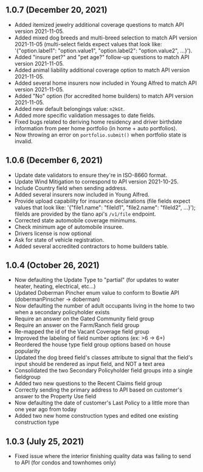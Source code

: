## 1.0.7 (December 20, 2021)

* Added itemized jewelry additional coverage questions to match API version 2021-11-05.
* Added mixed dog breeds and multi-breed selection to match API version 2021-11-05 (multi-select fields expect values that look like: '{"option.label1": "option.value1", "option.label2": "option.value2", ...}').
* Added "insure pet?" and "pet age?" follow-up questions to match API version 2021-11-05.
* Added animal liability additional coverage option to match API version 2021-11-05.
* Added several home insurers now included in Young Alfred to match API version 2021-11-05.
* Added "No" option (for accredited home builders) to match API version 2021-11-05.
* Added new default belongings value: `n2kGt`.
* Added more specific validation messages to date fields.
* Fixed bugs related to deriving home residency and driver birthdate information from peer home portfolio (in home + auto portfolios).
* Now throwing an error on `portfolio.submit()` when portfolio state is invalid. 

## 1.0.6 (December 6, 2021)

* Update date validators to ensure they're in ISO-8660 format.
* Update Wind Mitigation to correspond to API version 2021-10-25.
* Include Country field when sending address.
* Added several insurers now included in Young Alfred.
* Provide upload capability for insurance declarations (file fields expect values that look like: '{"file1.name": "fileId1", "file2.name": "fileId2", ...}'); fileIds are provided by the tlano api's `/v1/file` endpoint.
* Corrected state automobile coverage minimums.
* Check minimum age of automobile insuree.
* Drivers license is now optional
* Ask for state of vehicle registration.
* Added several accredited contractors to home builders table.

## 1.0.4 (October 26, 2021)

* Now defaulting the Update Type to "partial" (for updates to water heater, heating, electrical, etc...)
* Updated Doberman Pincher enum value to conform to Bowtie API (dobermanPinscher -> doberman)
* Now defaulting the number of adult occupants living in the home to two when a secondary policyholder exists
* Require an answer on the Gated Community field group
* Require an answer on the Farm/Ranch field group
* Re-mapped the id of the Vacant Coverage field group
* Improved the labeling of field number options (ex: >6 -> 6+)
* Reordered the house type field group options based on house popularity
* Updated the dog breed field's classes attribute to signal that the field's input should be rendered as input field, and NOT a text area
* Consolidated the two Secondary Policyholder field groups into a single fieldgroup
* Added two new questions to the Recent Claims field group
* Correctly sending the primary address to API based on customer's answer to the Property Use field
* Now defaulting the date of customer's Last Policy to a little more than one year ago from today
* Added two new home construction types and edited one existing construction type

## 1.0.3 (July 25, 2021)

* Fixed issue where the interior finishing quality data was failing to send to API (for condos and townhomes only) 
